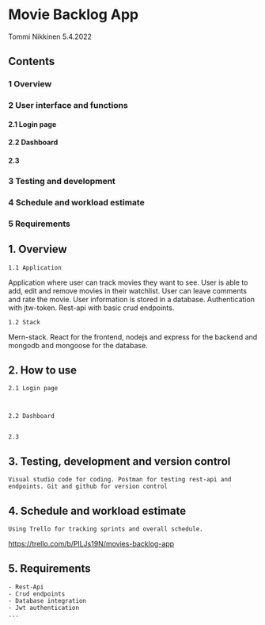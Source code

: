 # Movie Backlog App
Tommi Nikkinen
5.4.2022

## Contents

### 1 Overview	
### 2 User interface and functions	
#### 2.1 Login page	
#### 2.2 Dashboard	
#### 2.3	
### 3 Testing and development	
### 4 Schedule and workload estimate	
### 5 Requirements	


## 1. Overview
	1.1 Application
Application where user can track movies they want to see. User is able to add, edit and remove movies in their watchlist. User can leave comments and rate the movie. User information is stored in a database. Authentication with jtw-token. Rest-api with basic crud endpoints.

	1.2 Stack
	
Mern-stack. React for the frontend, nodejs and express for the backend and mongodb and mongoose for the database. 


## 2. How to use
	2.1 Login page



	2.2 Dashboard


	2.3 



## 3. Testing, development and version control

	Visual studio code for coding. Postman for testing rest-api and endpoints. Git and github for version control

## 4. Schedule and workload estimate

	Using Trello for tracking sprints and overall schedule.
	
https://trello.com/b/PlLJs19N/movies-backlog-app


## 5. Requirements

	- Rest-Api
	- Crud endpoints
	- Database integration
	- Jwt authentication
	...

